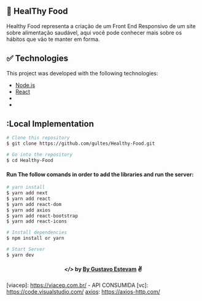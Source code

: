 ## 🚀 HealThy Food

Healthy Food representa a criação de um Front End Responsivo de um site sobre alimentação saudável, aqui você pode conhecer mais sobre os hábitos que vão te manter em forma.

## :white_check_mark: Technologies

This project was developed with the following technologies:

- [Node.js](https://nodejs.org/en/)
- [React](https://reactjs.org)
- [nextjs]: https://nextjs.org/
- [axios]: https://axios-http.com/

## :Local Implementation

```bash
# Clone this repository
$ git clone https://github.com/gultes/Healthy-Food.git

# Go into the repository
$ cd Healthy-Food
```

#### Run The follow comands in order to add the libraries and run the server:

```bash
# yarn install
$ yarn add next
$ yarn add react
$ yarn add react-dom
$ yarn add axios
$ yarn add react-bootstrap
$ yarn add react-icons

# Install dependencies
$ npm install or yarn

# Start Server
$ yarn dev
```

<h4 align="center"> <em>&lt;/&gt;</em> by <a href="https://github.com/Gultes" target="_blank">By Gustavo Estevam</a> ✌</h4>

[nodejs]: https://nodejs.org/
[nextjs]: https://nextjs.org/
[viacep]: https://viacep.com.br/ - API CONSUMIDA
[vc]: https://code.visualstudio.com/
[axios]: https://axios-http.com/
